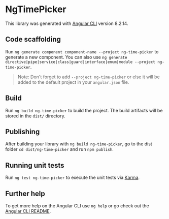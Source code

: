 # NgTimePicker

This library was generated with [Angular CLI](https://github.com/angular/angular-cli) version 8.2.14.

## Code scaffolding

Run `ng generate component component-name --project ng-time-picker` to generate a new component. You can also use `ng generate directive|pipe|service|class|guard|interface|enum|module --project ng-time-picker`.
> Note: Don't forget to add `--project ng-time-picker` or else it will be added to the default project in your `angular.json` file. 

## Build

Run `ng build ng-time-picker` to build the project. The build artifacts will be stored in the `dist/` directory.

## Publishing

After building your library with `ng build ng-time-picker`, go to the dist folder `cd dist/ng-time-picker` and run `npm publish`.

## Running unit tests

Run `ng test ng-time-picker` to execute the unit tests via [Karma](https://karma-runner.github.io).

## Further help

To get more help on the Angular CLI use `ng help` or go check out the [Angular CLI README](https://github.com/angular/angular-cli/blob/master/README.md).
